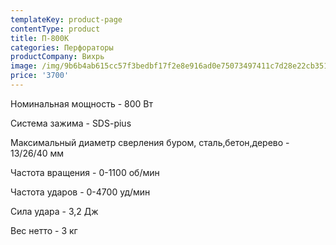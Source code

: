 ```yaml
---
templateKey: product-page
contentType: product
title: П-800К
categories: Перфораторы
productCompany: Вихрь
image: /img/9b6b4ab615cc57f3bedbf17f2e8e916ad0e75073497411c7d28e22cb3518fd39.jpg
price: '3700'
---
```

Номинальная мощность - 800 Вт

Система зажима - SDS-pius

Максимальный диаметр сверления буром, сталь,бетон,дерево - 13/26/40 мм

Частота вращения - 0-1100 об/мин

Частота ударов - 0-4700 уд/мин

Сила удара - 3,2 Дж

Вес нетто - 3 кг
